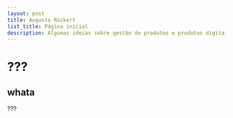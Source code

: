 ```yaml
---
layout: post
title: Augusto Rückert
list_title: Página inicial
description: Algumas ideias sobre gestão de produtos e produtos digitais
---
```


# ???

## whata

???